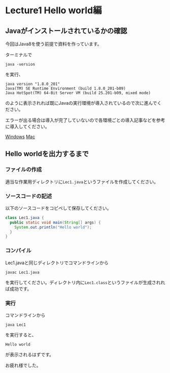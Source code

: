 # Lecture1 Hello world編

## Javaがインストールされているかの確認
今回はJava8を使う前提で資料を作っています。

ターミナルで

```
java -version
```

を実行、

```
java version "1.8.0_201"
Java(TM) SE Runtime Environment (build 1.8.0_201-b09)
Java HotSpot(TM) 64-Bit Server VM (build 25.201-b09, mixed mode)
```

のように表示されれば既にJavaの実行環境が導入されているので次に進んでください。

エラーが出る場合は導入が完了していないので各環境ごとの導入記事などを参考に導入してください。

[Windows](https://eng-entrance.com/java-install-jdk-windows)
[Mac](https://eng-entrance.com/java-install-jdk-mac)

## Hello worldを出力するまで

### ファイルの作成
適当な作業用ディレクトリに`Lec1.java`というファイルを作成してください。

### ソースコードの記述
以下のソースコードをコピペして保存してください。

```java:Lec1.java
class Lec1.java {
  public static void main(String[] args) {
    System.out.println("Hello world");
  }
}
```

### コンパイル
Lec1.javaと同じディレクトリでコマンドラインから

```
javac Lec1.java
```

を実行してください。ディレクトリ内に`Lec1.class`というファイルが生成されれば成功です。

### 実行
コマンドラインから

```
java Lec1
```
を実行すると、

```
Hello world
```
が表示されるはずです。

お疲れ様でした。
